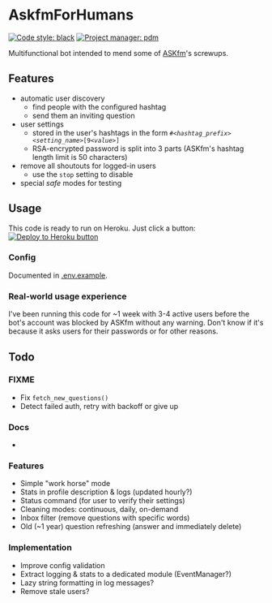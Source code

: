 # AskfmForHumans

[![Code style: black](https://img.shields.io/badge/code%20style-black-000000.svg)](https://github.com/psf/black)
[![Project manager: pdm](https://img.shields.io/badge/project%20manager-pdm-blue.svg)](https://github.com/frostming/pdm)

Multifunctional bot intended to mend some of [ASKfm](https://ask.fm)'s screwups.

## Features

- automatic user discovery
  - find people with the configured hashtag
  - send them an inviting question
- user settings
  - stored in the user's hashtags in the form `#`*`<hashtag_prefix><setting_name>`*`[9`*`<value>`*`]`
  - RSA-encrypted password is split into 3 parts (ASKfm's hashtag length limit is 50 characters)
- remove all shoutouts for logged-in users
  - use the `stop` setting to disable
- special *safe* modes for testing

## Usage

This code is ready to run on Heroku. Just click a button:  
[![Deploy to Heroku button](https://www.herokucdn.com/deploy/button.svg)](https://heroku.com/deploy)

### Config

Documented in [.env.example](.env.example).

### Real-world usage experience

I've been running this code for ~1 week with 3-4 active users before the bot's account was blocked by ASKfm without any warning.
Don't know if it's because it asks users for their passwords or for other reasons.

## Todo

### FIXME
- Fix `fetch_new_questions()`
- Detect failed auth, retry with backoff or give up

### Docs
-

### Features
- Simple "work horse" mode
- Stats in profile description & logs (updated hourly?)
- Status command (for user to verify their settings)
- Cleaning modes: continuous, daily, on-demand
- Inbox filter (remove questions with specific words)
- Old (~1 year) question refreshing (answer and immediately delete)

### Implementation
- Improve config validation
- Extract logging & stats to a dedicated module (EventManager?)
- Lazy string formatting in log messages?
- Remove stale users?
